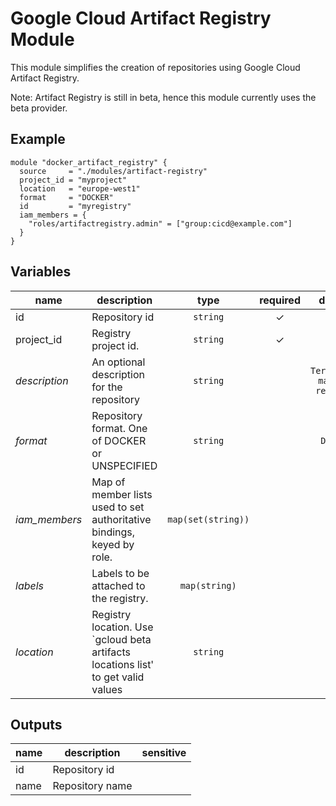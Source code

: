 # Google Cloud Artifact Registry Module

This module simplifies the creation of repositories using Google Cloud Artifact Registry.

Note: Artifact Registry is still in beta, hence this module currently uses the beta provider.

## Example

```hcl
module "docker_artifact_registry" {
  source     = "./modules/artifact-registry"
  project_id = "myproject"
  location   = "europe-west1"
  format     = "DOCKER"
  id         = "myregistry"
  iam_members = {
    "roles/artifactregistry.admin" = ["group:cicd@example.com"]
  }
}
```

<!-- BEGIN TFDOC -->
## Variables

| name | description | type | required | default |
|---|---|:---: |:---:|:---:|
| id | Repository id | <code title="">string</code> | ✓ |  |
| project_id | Registry project id. | <code title="">string</code> | ✓ |  |
| *description* | An optional description for the repository | <code title="">string</code> |  | <code title="">Terraform-managed registry</code> |
| *format* | Repository format. One of DOCKER or UNSPECIFIED | <code title="">string</code> |  | <code title="">DOCKER</code> |
| *iam_members* | Map of member lists used to set authoritative bindings, keyed by role. | <code title="map&#40;set&#40;string&#41;&#41;">map(set(string))</code> |  | <code title="">{}</code> |
| *labels* | Labels to be attached to the registry. | <code title="map&#40;string&#41;">map(string)</code> |  | <code title="">{}</code> |
| *location* | Registry location. Use `gcloud beta artifacts locations list' to get valid values | <code title="">string</code> |  | <code title=""></code> |

## Outputs

| name | description | sensitive |
|---|---|:---:|
| id | Repository id |  |
| name | Repository name |  |
<!-- END TFDOC -->
